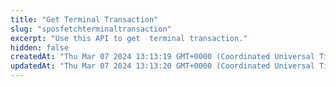 ```yaml
---
title: "Get Terminal Transaction"
slug: "sposfetchterminaltransaction"
excerpt: "Use this API to get  terminal transaction."
hidden: false
createdAt: "Thu Mar 07 2024 13:13:19 GMT+0000 (Coordinated Universal Time)"
updatedAt: "Thu Mar 07 2024 13:13:20 GMT+0000 (Coordinated Universal Time)"
---
```

